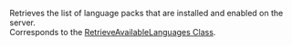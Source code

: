 Retrieves the list of language packs that are installed and enabled on the server.  
Corresponds to the [RetrieveAvailableLanguages Class](https://msdn.microsoft.com/library/microsoft.crm.sdk.messages.retrieveavailablelanguagesrequest.aspx).
